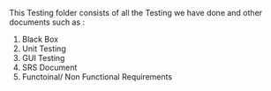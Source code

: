 This Testing folder consists of all the Testing we have done and other documents  such as :
1. Black Box
2. Unit Testing
3. GUI Testing
4. SRS Document
5. Functoinal/ Non Functional Requirements

   

